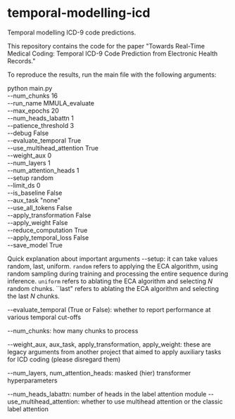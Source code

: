 # temporal-modelling-icd

Temporal modelling ICD-9 code predictions.

This repository contains the code for the paper "Towards Real-Time Medical Coding: Temporal ICD-9 Code Prediction
from Electronic Health Records."

To reproduce the results, run the main file with the following arguments:

python main.py \
    --num_chunks 16 \
    --run_name MMULA_evaluate \
    --max_epochs 20 \
    --num_heads_labattn 1 \
    --patience_threshold 3 \
    --debug False \
    --evaluate_temporal True \
    --use_multihead_attention True \
    --weight_aux 0 \
    --num_layers 1 \
    --num_attention_heads 1 \
    --setup random \
    --limit_ds 0 \
    --is_baseline False \
    --aux_task "none" \
    --use_all_tokens False \
    --apply_transformation False \
    --apply_weight False \
    --reduce_computation True \
    --apply_temporal_loss False \
    --save_model True

Quick explanation about important arguments
--setup: it can take values random, last, uniform. ``random`` refers to applying the ECA algorithm, using random sampling during training and processing the entire sequence during inference. ``uniform`` refers to ablating the ECA algorithm and selecting $N$ random chunks. ``last" refers to ablating the ECA algorithm and selecting the last $N$ chunks.

--evaluate_temporal (True or False): whether to report performance at various temporal cut-offs

--num_chunks: how many chunks to process

--weight_aux, aux_task, apply_transformation, apply_weight: these are legacy arguments from another project that aimed to apply auxiliary tasks for ICD coding (please disregard them)

--num_layers, num_attention_heads: masked (hier) transformer hyperparameters

--num_heads_labattn: number of heads in the label attention module
--use_multihead_attention: whether to use multihead attention or the classic label attention


